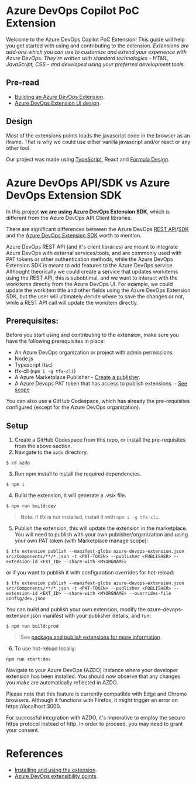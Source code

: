 # Azure DevOps Copilot PoC Extension

Welcome to the Azure DevOps Copilot PoC Extension! This guide will help you get started with using and contributing to the extension. *Extensions are add-ons which you can use to customize and extend your experience with Azure DevOps. They're written with standard technologies - HTML, JavaScript, CSS - and developed using your preferred development tools.*

## Pre-read

* [Building an Azure DevOps Extension](https://learn.microsoft.com/en-us/azure/devops/extend/overview?view=azure-devops#build-an-extension).
* [Azure DevOps Extension UI design](https://developer.microsoft.com/en-us/azure-devops/).

## Design

Most of the extensions points loads the javascript code in the browser as an iframe. That is why we could use either vanilla javascript and/or react or any other tool.

Our project was made using [TypeScript](https://www.typescriptlang.org/), React and [Formula Design](https://developer.microsoft.com/en-us/azure-devops/components).

# Azure DevOps API/SDK vs Azure DevOps Extension SDK

In this project **we are using Azure DevOps Extension SDK**, which is different from the Azure DevOps API Client libraries.

There are significant differences between the Azure DevOps [REST API](https://learn.microsoft.com/en-us/rest/api/azure/devops/?view=azure-devops-rest-7.1)/[SDK](https://learn.microsoft.com/en-us/azure/devops/integrate/concepts/dotnet-client-libraries?view=azure-devops) and the [Azure DevOps Extension SDK](https://github.com/Microsoft/azure-devops-extension-sdk) worth to mention.

Azure DevOps REST API (and it's client libraries) are meant to integrate Azure DevOps with external services/tools, and are commonly used with PAT tokens or other authentication methods, while the Azure DevOps Extension SDK is meant to add features to the Azure DevOps service. Althought theorically we could create a service that updates workitems using the REST API, this is subobtimal, and we want to interact with the workitems directly from the Azure DevOps UI. For example, we could update the workitem title and other fields using the Azure DevOps Extension SDK, but the user will ultimately decide where to save the changes or not, while a REST API call will update the workitem directly.

## Prerequisites:

Before you start using and contributing to the extension, make sure you have the following prerequisites in place:

* An Azure DevOps organization or project with admin permissions.
* Node.js
* Typescript (tsc)
* tfx-cli (`npm i -g tfx-cli`)
* A Azure Marketplace Publisher - [Create a publisher](https://learn.microsoft.com/en-us/azure/devops/extend/publish/overview?toc=%2Fazure%2Fdevops%2Fmarketplace-extensibility%2Ftoc.json&view=azure-devops).
* A Azure Devops PAT token that has access to publish extensions. - [See scope](pat.png)

You can also use a GitHub Codespace, which has already the pre-requisites configured (except for the Azure DevOps organization).

## Setup

1. Create a GitHub Codespace from this repo, or install the pre-requisites from the above section.
2. Navigate to the `azdo` directory.

```
$ cd azdo
```

3. Run npm install to install the required dependencies.

```
$ npm i
```

4. Build the extension, it will generate a .vsix file.

```
$ npm run build:dev
```

> Note: if tfx is not installed, install it with `npm i -g tfx-cli`.

5. Publish the extension, this will update the extension in the marketplace.
You will need to publish with your own publisher/organization and using your own PAT token (with Marketplace manage scope):

```
$ tfx extension publish --manifest-globs azure-devops-extension.json src/Components/**/*.json -t <PAT-TOKEN> --publisher <PUBLISHER> --extension-id <EXT_ID> --share-with <MYORGNAME> 
```

or if you want to publish it with configuration overrides for hot-reload:

```
$ tfx extension publish --manifest-globs azure-devops-extension.json src/Components/**/*.json -t <PAT-TOKEN> --publisher <PUBLISHER> --extension-id <EXT_ID> --share-with <MYORGNAME> --overrides-file config/dev.json
```

You can build and publish your own extension, modify the azure-devops-extension.json manifest with your publisher details, and run:

```
$ npm run build:prod
```

> See [package and publish extensions for more information](https://learn.microsoft.com/en-us/azure/devops/extend/publish/overview?toc=%2Fazure%2Fdevops%2Fmarketplace-extensibility%2Ftoc.json&view=azure-devops).

6. To use hot-reload locally:

```
npm run start:dev
```

Navigate to your Azure DevOps (AZDO) instance where your developer extension has been installed. You should now observe that any changes you make are automatically reflected in AZDO.

Please note that this feature is currently compatible with Edge and Chrome browsers. Although it functions with Firefox, it might trigger an error on https://localhost:3000.

For successful integration with AZDO, it's imperative to employ the secure https protocol instead of http. In order to proceed, you may need to grant your consent.

# References

* [Installing and using the extension](https://github.com/microsoft/azure-devops-copilot/blob/main/docs/README.md).
* [Azure DevOps extensibility points](https://learn.microsoft.com/en-us/azure/devops/extend/reference/targets/overview?toc=%2Fazure%2Fdevops%2Fmarketplace-extensibility%2Ftoc.json&view=azure-devops#hubs-and-hub-groups).
